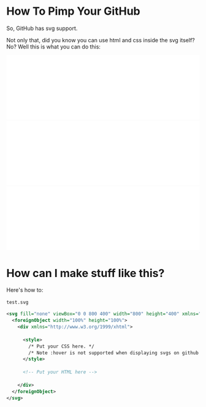 # How To Pimp Your GitHub

So, GitHub has svg support.</br> 

Not only that, did you know you can use html and css inside the svg itself? No? Well this is what you can do this:

<img src="https://raw.githubusercontent.com/BlackPhlox/How-To-Pimp-Your-GitHub/master/01.svg?token=AF7VVOF76TABNTZHU3WCT2LA45UK4">

<img src="https://raw.githubusercontent.com/BlackPhlox/How-To-Pimp-Your-GitHub/master/02.svg?token=AF7VVOF5O447O6JFKEKCVNLA45YNG&sanitize=true">

<img src="https://raw.githubusercontent.com/BlackPhlox/How-To-Pimp-Your-GitHub/master/03.svg?token=AF7VVOAAPTXNC4ENGGGDE5DA45VHQ">

# How can I make stuff like this?

Here's how to:


`test.svg` 
```svg
<svg fill="none" viewBox="0 0 800 400" width="800" height="400" xmlns="http://www.w3.org/2000/svg">
  <foreignObject width="100%" height="100%">
    <div xmlns="http://www.w3.org/1999/xhtml">

      <style>
        /* Put your CSS here. */
        /* Note :hover is not supported when displaying svgs on github only when shown in raw */
      </style>

      <!-- Put your HTML here -->

    </div>
  </foreignObject>
</svg>
```
